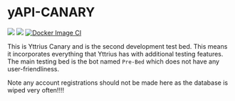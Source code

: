 # yAPI-CANARY
![](https://img.shields.io/github/languages/code-size/exoad/yAPI) ![](https://img.shields.io/github/repo-size/exoad/yAPI) [![Docker Image CI](https://github.com/exoad/yAPI/actions/workflows/docker-image.yml/badge.svg)](https://github.com/exoad/yAPI/actions/workflows/docker-image.yml)

This is Yttrius Canary and is the second development test bed. This means it incorporates everything that Yttrius has with additional testing features. The main testing bed is the bot named `Pre-Bed` which does not have any user-friendliness.

Note any account registrations should not be made here as the database is wiped very often!!!!